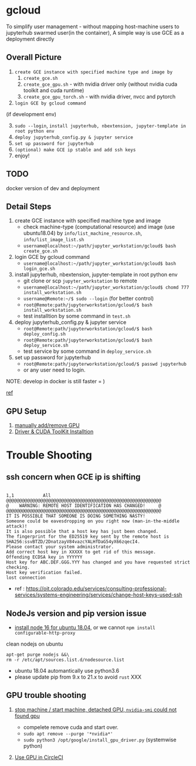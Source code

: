 # gcloud

To simplify user management - without mapping host-machine users to jupyterhub swarmed user(in the container), A simple way is use GCE as a deployment directly


## Overall Picture

1. `create GCE instance with specified machine type and image by` 
   1. `create_gce.sh`
   2. `create_gce_gpu.sh` - with nvidia driver only (without nvidia cuda toolkit and cuda runtime)
   3. `create_gce_gpu_torch.sh` - with nvidia driver, nvcc and pytorch
2. `login GCE by gcloud command`

(if development env)

3. `sudo --login`, `install jupyterhub, nbextension, jupyter-template in root python env` 
4. `deploy jupyterhub_config.py & jupyter service`
5. `set up password for jupyterhub`
6. `(optional) make GCE ip stable and add ssh keys`
7. enjoy!

## TODO

docker version of dev and deployment

## Detail Steps

1. create GCE instance with specified machine type and image
   - check machine-type (computational resource) and image (use ubuntu18.04) by `info/list_machine_resource.sh`, `info/list_image_list.sh`
   - `username@localhost:~/path/jupyter_workstation/gcloud$ bash create_gce.sh`
2. login GCE by gcloud command
   - `username@localhost:~/path/jupyter_workstation/gcloud$ bash login_gce.sh`
3. install jupyterhub, nbextension, jupyter-template in root python env
   - git clone or scp `jupyter_workstation` to remote
   - `username@localhost:~/path/jupyter_workstation/gcloud$ chomd 777 install_workstation.sh`
   - `username@Remote:~/$ sudo --login` (for better control)
   -  `root@Remote:path/jupyterworkstation/gcloud/$ bash install_workstation.sh`
   -  test installtion by some command in `test.sh`
4. deploy jupyterhub_config.py & jupyter service 
   - `root@Remote:path/jupyterworkstation/gcloud/$ bash deploy_config.sh` 
   - `root@Remote:path/jupyterworkstation/gcloud/$ bash deploy_service.sh`
   - test service by some command in `deploy_service.sh`
5. set up password for jupyterhub
   - `root@Remote:path/jupyterworkstation/gcloud/$ passwd jupyterhub`
   - or any user need to login. 

NOTE: develop in docker is still faster = )

[ref](https://medium.com/google-cloud/containerized-jupyter-notebooks-on-gpu-on-google-cloud-8e86ef7f31e9)

## GPU Setup

1. [manually add/remove GPU](https://cloud.google.com/compute/docs/gpus/add-remove-gpus#api)
2. [Driver & CUDA ToolKit Installtion](https://github.com/GoogleCloudPlatform/compute-gpu-installation)


# Trouble Shooting
## ssh concern when GCE ip is shifting

```
                                                                                                                                                                                                    1,1           All
@@@@@@@@@@@@@@@@@@@@@@@@@@@@@@@@@@@@@@@@@@@@@@@@@@@@@@@@@@@
@    WARNING: REMOTE HOST IDENTIFICATION HAS CHANGED!     @
@@@@@@@@@@@@@@@@@@@@@@@@@@@@@@@@@@@@@@@@@@@@@@@@@@@@@@@@@@@
IT IS POSSIBLE THAT SOMEONE IS DOING SOMETHING NASTY!
Someone could be eavesdropping on you right now (man-in-the-middle attack)!
It is also possible that a host key has just been changed.
The fingerprint for the ED25519 key sent by the remote host is
SHA256:ssvBTZD/2DnatzayV84vazcYALHfDaG54yX66zqecI4.
Please contact your system administrator.
Add correct host key in XXXXX to get rid of this message.
Offending ECDSA key in YYYYYY
Host key for ABC.DEF.GGG.YYY has changed and you have requested strict checking.
Host key verification failed.
lost connection
```

* ref : https://oit.colorado.edu/services/consulting-professional-services/systems-engineering/services/change-host-keys-used-ssh

## NodeJs version and pip version issue

* [install node 16 for ubuntu 18.04](https://github.com/nodesource/distributions#deb), or we cannot `npm install configurable-http-proxy`

clean nodejs on ubuntu

```
apt-get purge nodejs &&\
rm -r /etc/apt/sources.list.d/nodesource.list
```

* ubuntu 18.04 automantically use python3.6
* please update pip from 9.x to 21.x to avoid `rust` XXX

## GPU trouble shooting

1. [stop machine / start machine, detached GPU, `nvidia-smi` could not found gpu](https://stackoverflow.com/questions/71596911/can-not-find-nvidia-driver-after-stop-and-start-a-deep-learning-vm?fbclid=IwAR3oHl_svU9jXjU7H1OyS6q2L1v--6JsQhpO539PUSoOwTXkzDkBKBd1xV4)
   - compelete remove cuda and start over.
   - `sudo apt remove --purge '*nvidia*'`
   - `sudo python3 /opt/google/install_gpu_driver.py` (systemwise python)

2. [Use GPU in CircleCI](https://circleci.com/docs/using-gpu/?fbclid=IwAR0N5qHWGwqpdGg2wR6irVolhA8LbxMVkcvkfy18Gq_hFoQeRX4hqEsrPIE)
